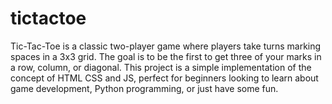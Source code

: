 # tictactoe

Tic-Tac-Toe is a classic two-player game where players take turns marking spaces in a 3x3 grid. The goal is to be the first to get three of your marks in a row, column, or diagonal.
This project is a simple implementation of the concept of HTML CSS and JS, perfect for beginners looking to learn about game development, Python programming, or just have some fun.
